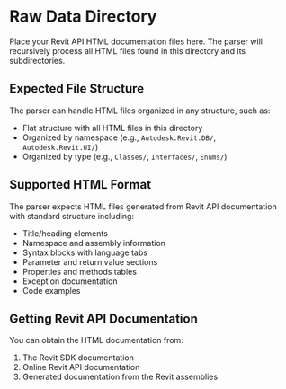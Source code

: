# Raw Data Directory

Place your Revit API HTML documentation files here. The parser will recursively process all HTML files found in this directory and its subdirectories.

## Expected File Structure

The parser can handle HTML files organized in any structure, such as:
- Flat structure with all HTML files in this directory
- Organized by namespace (e.g., `Autodesk.Revit.DB/`, `Autodesk.Revit.UI/`)
- Organized by type (e.g., `Classes/`, `Interfaces/`, `Enums/`)

## Supported HTML Format

The parser expects HTML files generated from Revit API documentation with standard structure including:
- Title/heading elements
- Namespace and assembly information
- Syntax blocks with language tabs
- Parameter and return value sections
- Properties and methods tables
- Exception documentation
- Code examples

## Getting Revit API Documentation

You can obtain the HTML documentation from:
1. The Revit SDK documentation
2. Online Revit API documentation
3. Generated documentation from the Revit assemblies
